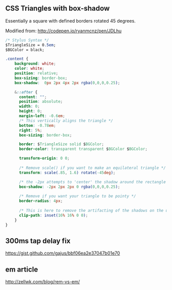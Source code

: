 ## CSS Triangles with box-shadow

Essentially a square with defined borders rotated 45 degrees.

Modified from:
http://codepen.io/ryanmcnz/pen/JDLhu

```css
/* Stylus Syntax */
$TriangleSize = 0.5em;
$BGColor = black;

.content {
    background: white;
    color: white;
    position: relative;
    box-sizing: border-box;
    box-shadow:  0px 2px 4px 2px rgba(0,0,0,0.25);

    &::after {
      content: "";
      position: absolute;
      width: 0;
      height: 0;
      margin-left: -0.6em;
      /* This vertically aligns the triangle */
      bottom: -0.78em;
      right: 5%;
      box-sizing: border-box;

      border: $TriangleSize solid $BGColor;
      border-color: transparent transparent $BGColor $BGColor;

      transform-origin: 0 0;
      
      /* Remove scale() if you want to make an equilateral triangle */
      transform: scale(.85, 1.6) rotate(-45deg);

      /* the -2px attempts to 'center' the shadow around the rectangle */
      box-shadow: -2px 2px 2px 0 rgba(0,0,0,0.25);
      
      /* Remove if you want your triangle to be pointy */
      border-radius: 4px;
      
      /* This is here to remove the artifacting of the shadows on the upper half of the rectangle */
      clip-path: inset(16% 16% 0 0);
    }
}
```

## 300ms tap delay fix

https://gist.github.com/gajus/bbf06ea2e37047b01e70

## em article

http://zellwk.com/blog/rem-vs-em/
